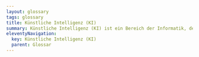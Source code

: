 ```yaml
---
layout: glossary
tags: glossary
title: Künstliche Intelligenz (KI)
summary: Künstliche Intelligenz (KI) ist ein Bereich der Informatik, der sich mit der Schaffung und Anwendung von Maschinen und Software, die scheinbar intelligente Aktionen ausführen können, befasst. Mit anderen Worten, es ist der Prozess, durch welchen Maschinen lernen, wie sie menschenähnliche Aufgaben erledigen können. Dies kann alles beinhalten, von Spracherkennung, Lernfähigkeit, Planung, Problemlösung bis hin zur Wahrnehmung. In Bezug auf Chatbots ermöglicht KI den Bots, menschliche Konversationen zu verstehen und darauf zu reagieren, was eine natürlichere und effizientere Benutzererfahrung ermöglicht.
eleventyNavigation:
  key: Künstliche Intelligenz (KI)
  parent: Glossar
---
```


 